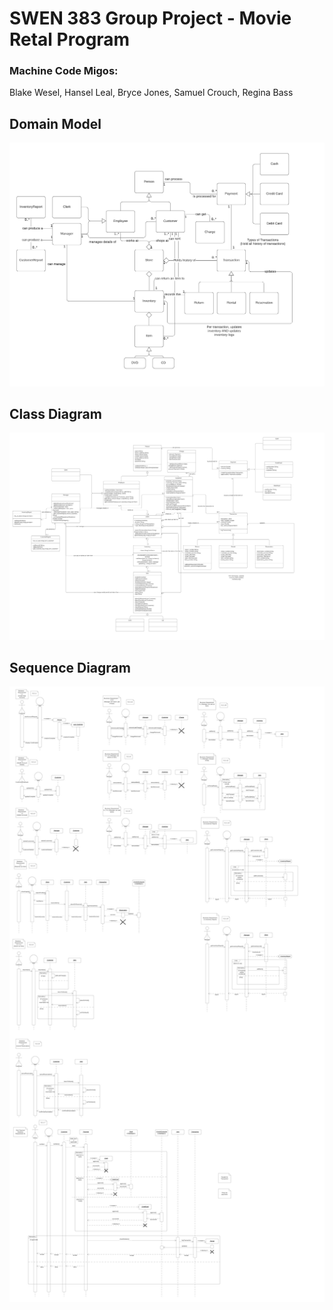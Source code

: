 # SWEN 383 Group Project - Movie Retal Program
### Machine Code Migos:
Blake Wesel, Hansel Leal, Bryce Jones, Samuel Crouch, Regina Bass


## Domain Model
<img src="Group Project/assets/Domain Object Model and Class Diagram - Domain Model.png" alt="Class Diagram" />

## Class Diagram
<img src="Group Project/assets/Domain Object Model and Class Diagram - Class Diagram.png" alt="Class Diagram" />

## Sequence Diagram
<img src="Group Project/assets/Domain Object Model and Class Diagram - Sequence Diagram.png" alt="Class Diagram" />
